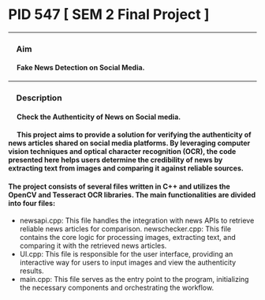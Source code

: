 # PID 547 [ SEM 2 Final Project ] 

---

###  &emsp;**Aim**
#### &emsp; Fake News Detection on Social Media.

---

### &emsp;**Description**
#### &emsp; Check the Authenticity of News on Social media. 
#### &emsp; This project aims to provide a solution for verifying the authenticity of news articles shared on social media platforms. By leveraging computer vision techniques and optical character recognition (OCR), the code presented here helps users determine the credibility of news by extracting text from images and comparing it against reliable sources.

#### The project consists of several files written in C++ and utilizes the OpenCV and Tesseract OCR libraries. The main functionalities are divided into four files:

- newsapi.cpp: This file handles the integration with news APIs to retrieve reliable news articles for comparison.
newschecker.cpp: This file contains the core logic for processing images, extracting text, and comparing it with the retrieved news articles.
- UI.cpp: This file is responsible for the user interface, providing an interactive way for users to input images and view the authenticity results.
- main.cpp: This file serves as the entry point to the program, initializing the necessary components and orchestrating the workflow.
